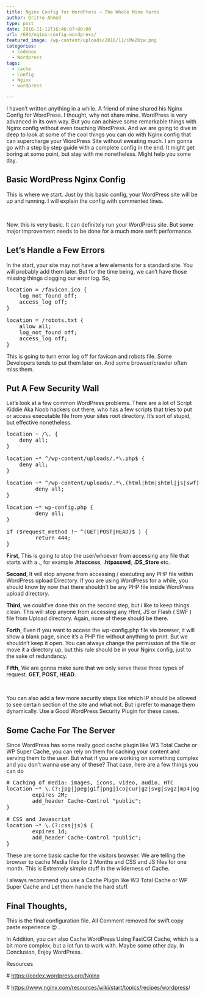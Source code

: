 ```yaml
---
title: Nginx Config for WordPress – The Whole Nine Yards
author: Oritro Ahmed
type: post
date: 2016-11-12T16:46:07+00:00
url: /694/nginx-config-wordpress/
featured_image: /wp-content/uploads/2016/11/iMeZKzw.png
categories:
  - Codebox
  - Wordpress
tags:
  - cache
  - Config
  - Nginx
  - wordpress

---
```

I haven&#8217;t written anything in a while. A friend of mine shared his Nginx Config for WordPress. I thought, why not share mine. WordPress is very advanced in its own way. But you can achieve some remarkable things with Nginx config without even touching WordPress. And we are going to dive in deep to look at some of the cool things you can do with Nginx config that can supercharge your WordPress Site without sweating much. I am gonna go with a step by step guide with a complete config in the end. It might get boring at some point, but stay with me nonetheless. Might help you some day.

## Basic WordPress Nginx Config

This is where we start. Just by this basic config, your WordPress site will be up and running. I will explain the config with commented lines.

&nbsp;



Now, this is very basic. It can definitely run your WordPress site. But some major improvement needs to be done for a much more swift performance.

## Let&#8217;s Handle a Few Errors

In the start, your site may not have a few elements for s standard site. You will probably add them later. But for the time being, we can&#8217;t have those missing things clogging our error log. So,

<pre class="theme:github lang:default decode:true ">location = /favicon.ico {
	log_not_found off;
	access_log off;
}

location = /robots.txt {
	allow all;
	log_not_found off;
	access_log off;
}</pre>

This is going to turn error log off for favicon and robots file. Some Developers tends to put them later on. And some browser/crawler often miss them.

## Put A Few Security Wall

Let&#8217;s look at a few common WordPress problems. There are a lot of Script Kiddie Aka Noob hackers out there, who has a few scripts that tries to put or access executable file from your sites root directory. It&#8217;s sort of stupid, but effective nonetheless.

<pre class="theme:github lang:default decode:true">location ~ /\. {
	deny all;
}

location ~* ^/wp-content/uploads/.*\.php$ {
	deny all;
}

location ~* ^/wp-content/uploads/.*\.(html|htm|shtml|js|swf)$ {
         deny all;
}

location ~* wp-config.php {
         deny all;
}

if ($request_method !~ ^(GET|POST|HEAD)$ ) {
         return 444;
}</pre>

**First**, This is going to stop the user/whoever from accessing any file that starts with a ., for example **.htaccess**, **.htpasswd**, .**DS_Store** etc.

**Second**, It will stop anyone from accessing / executing any PHP file within WordPress upload Directory. If you are using WordPress for a while, you should know by now that there shouldn&#8217;t be any PHP file inside WordPress upload directory.

**Third**, we could&#8217;ve done this on the second step, but i like to keep things clean. This will stop anyone from accessing any Html, JS or Flash ( SWF ) file from Upload directory. Again, none of these should be there.

**Forth**, Even if you want to access the wp-config.php file via browser, it will show a blank page, since it&#8217;s a PHP file without anything to print. But we shouldn&#8217;t keep it open. You can always change the permission of the file or move it a directory up, but this rule should be in your Nginx config, just to the sake of redundancy.

**Fifth**, We are gonna make sure that we only serve these three types of request. **GET, POST, HEAD**.

&nbsp;

You can also add a few more security steps like which IP should be allowed to see certain section of the site and what not. But i prefer to manage them dynamically. Use a Good WordPress Security Plugin for these cases.

## Some Cache For The Server

Since WordPress has some really good cache plugin like W3 Total Cache or WP Super Cache, you can rely on them for caching your content and serving them to the user. But what if you are working on something complex and you don&#8217;t wanna use any of these? That case, here are a few things you can do

<pre class="theme:github lang:default decode:true"># Caching of media: images, icons, video, audio, HTC
location ~* \.(?:jpg|jpeg|gif|png|ico|cur|gz|svg|svgz|mp4|ogg|ogv|webm|htc|woff|woff2|ttf|otf|eot)$ {
        expires 2M;
        add_header Cache-Control "public";
}

# CSS and Javascript
location ~* \.(?:css|js)$ {
        expires 1d;
        add_header Cache-Control "public";
}</pre>

These are some basic cache for the visitors browser. We are telling the browser to cache Media files for 2 Months and CSS and JS files for one month. This is Extremely simple stuff in the wilderness of Cache.

I always recommend you use a Cache Plugin like W3 Total Cache or WP Super Cache and Let them handle the hard stuff.

## Final Thoughts,

This is the final configuration file. All Comment removed for swift copy paste experience 😉 .  


In Addition, you can also Cache WordPress Using FastCGI Cache, which is a bit more complex, but a lot fun to work with. Maybe some other day. In Conclusion, Enjoy WordPress.

Resources

# <https://codex.wordpress.org/Nginx>

# <https://www.nginx.com/resources/wiki/start/topics/recipes/wordpress>/